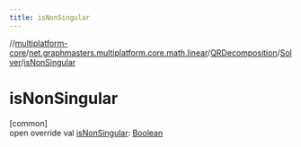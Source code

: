 ```yaml
---
title: isNonSingular
---
```

//[multiplatform-core](../../../../index.html)/[net.graphmasters.multiplatform.core.math.linear](../../index.html)/[QRDecomposition](../index.html)/[Solver](index.html)/[isNonSingular](is-non-singular.html)



# isNonSingular



[common]\
open override val [isNonSingular](is-non-singular.html): [Boolean](https://kotlinlang.org/api/latest/jvm/stdlib/kotlin/-boolean/index.html)





